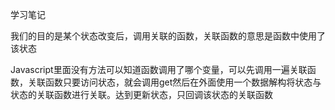 学习笔记

我们的目的是某个状态改变后，调用关联的函数，关联函数的意思是函数中使用了该状态


Javascript里面没有方法可以知道函数调用了哪个变量，可以先调用一遍关联函数，关联函数只要访问状态，就会调用get然后在外面使用一个数据解构将状态与状态的关联函数进行关联。达到更新状态，只回调该状态的关联函数